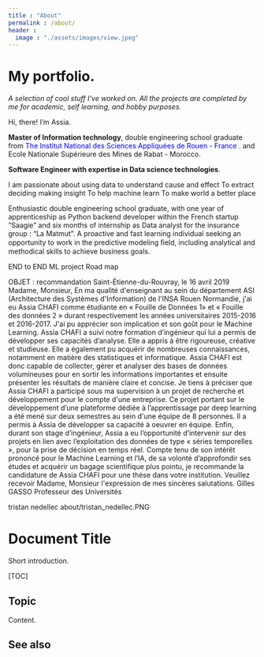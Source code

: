 ```yaml
---
title : "About"
permalink : /about/
header : 
  image : "./assets/images/view.jpeg"
---
```


# My portfolio. 
*A selection of cool stuff I've worked on. All the projects are completed by me for academic, self learning, and hobby purposes.*

Hi, there! I’m Assia.

**Master of Information technology**, double engineering school graduate from  <span style="color:blue">The Institut National des Sciences Appliquées de Rouen - France </span>. and Ecole Nationale Supérieure des Mines de Rabat - Morocco.

**Software Engineer with expertise in Data science technologies**.

I am passionate about using data to understand cause and effect
To extract deciding making  insight
To help machine learn
To make world a better place


Enthusiastic double engineering school graduate, with one year of apprenticeship as Python backend developer within the French startup “Saagie” and six months of internship as Data analyst for the insurance group : “La Matmut”. A proactive and fast learning individual seeking an opportunity to work in the predictive modeling ﬁeld, including analytical and methodical skills to achieve business goals. 

END to END ML project 
Road map


OBJET : recommandation
Saint-Étienne-du-Rouvray, le 16 avril 2019
Madame, Monsieur,
En ma qualité d'enseignant au sein du département ASI (Architecture des Systèmes d'Information) de l'INSA Rouen Normandie, j'ai eu Assia CHAFI comme étudiante en « Fouille de Données 1» et « Fouille des données 2 » durant respectivement les années universitaires 2015-2016 et 2016-2017. J'ai pu apprécier son implication et son goût pour le Machine Learning. Assia CHAFI a suivi notre formation d’ingénieur qui lui a permis de développer ses capacités d’analyse. Elle a appris à être rigoureuse, créative et studieuse. Elle a également pu acquérir de nombreuses connaissances, notamment en matière des statistiques et informatique. Assia CHAFI est donc capable de collecter, gérer et analyser des bases de données volumineuses pour en sortir les informations importantes et ensuite présenter les résultats de manière claire et concise. Je tiens à préciser que Assia CHAFI a participé sous ma supervision à un projet de recherche et développement pour le compte d'une entreprise. Ce projet portant sur le développement d’une plateforme dédiée à l’apprentissage par deep learning a été mené sur deux semestres au sein d'une équipe de 8 personnes. Il a permis à Assia de développer sa capacité à oeuvrer en équipe. Enfin, durant son stage d’ingénieur, Assia a eu l’opportunité d’intervenir sur des projets en lien avec l’exploitation des données de type «  séries temporelles », pour la prise de décision en temps réel. Compte tenu de son intérêt prononcé pour le Machine Learning et l’IA, de sa volonté d’approfondir ses études et acquérir un bagage scientifique plus pointu, je recommande la candidature de Assia CHAFI pour une thèse dans votre institution. Veuillez recevoir Madame, Monsieur l'expression de mes sincères salutations.
Gilles GASSO Professeur des Universités


tristan nedellec about/tristan_nedellec.PNG



# Document Title

Short introduction.

[TOC]

## Topic

Content.

## See also
